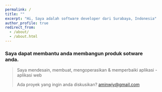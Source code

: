 ```yaml
---
permalink: /
title: ""
excerpt: "Hi, Saya adalah software developer dari Surabaya, Indonesia"
author_profile: true
redirect_from: 
  - /about/
  - /about.html
---
```


### Saya dapat membantu anda membangun produk sotware anda.

> Saya mendesain, membuat, mengoperasikan & memperbaiki aplikasi - aplikasi web
> 
> Ada proyek yang ingin anda diskusikan? [aminwjy@gmail.com](mailto:aminwjy@gmail.com)
